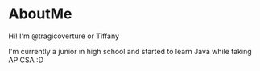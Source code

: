 # AboutMe
Hi! I'm @tragicoverture or Tiffany

I'm currently a junior in high school and started to learn Java while taking AP CSA :D
